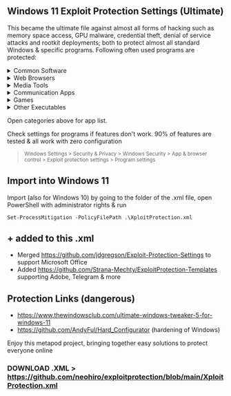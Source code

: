 ## Windows 11 Exploit Protection Settings (Ultimate)

This became the ultimate file against almost all forms of hacking such as memory space access, GPU malware, credential theft, denial of service attacks and rootkit deployments; both to protect almost all standard Windows & specific programs. Following often used programs are protected:


<details>
<summary>  Common Software </summary>
  
- Literally all (!) basic Windows programs running from start. Beyond recommendations
(took a few bluescreens >.<)
- Smartscreen
- OneDrive
- OneNote
- Open SSL
- Intel
- AMD
- NVIDIA
- Realtek Audio
- MS Access
- MS Excel
- MS PowerPoint
- MS Word & Wordpad
- Visio
</details>
<details>
<summary> Web Browsers </summary>
  
- Google Chrome (allowing extensions to run)
- Mozilla Firefox (fully functional with many protection settings)
- Internet Explorer (in case you misclick)
- Safari
- Thorium
- Edge
</details>
<details>
<summary> Media Tools </summary>
  
- Audacity
- butt audio streaming
- Virtual DJ
- Groove Music
- Winamp
- foobar2000
- iTunes
- Windows Media Player
- NDIRecord
- StreamDeck
- vMix64
- BlackMagic Video
- VLC Media Player
</details>
<details>
<summary> Communication Apps </summary>

- Skype
- Pidgin
- Telegram
- MS Outlook
- Thunderbird
- Windows Live Mail
- Google Talk
- Whatsapp
- Armcord (a Discord client)
- Discord
</details>
<details>

<summary> Games </summary>

- Steam
- GOG Galaxy (edit version number in .XML file accordingly)
- EasyAntiCheat
- Firestorm-Releasex64 viewer for Second Life (hardened: no browser or SL voice)
- Corrade (unsupported textbased viewer for Second Life)
</details>
<details>

<summary> Other Executables </summary>

- Photoshop
- Adobe
- KeePass
- SyncThing
- Everything
- Real Converter
- RealPlay
- Notepad++
- Obsidian
- Acrobat Reader PDF
- Sumatra PDF
- Foxit PDF Reader
- Java
- dnscrypt-proxy
- VPN Unlimited
- 7Z
- WinZip
- WinRAR
</details>

Open categories above for app list.

Check settings for programs if features don't work. 90% of features are tested & all work with zero configuration
> <sup> Windows Settings > Security & Privacy > Windows Security > App & browser control > Exploit protection settings > Program settings </sup>



## Import into Windows 11
Import (also for Windows 10) by going to the folder of the .xml file, open PowerShell with administrator rights & run

`Set-ProcessMitigation -PolicyFilePath .\XploitProtection.xml`



## + added to this .xml

- Merged https://github.com/jdgregson/Exploit-Protection-Settings to support Microsoft Office
- Added https://github.com/Strana-Mechty/ExploitProtection-Templates supporting Adobe, Telegram & more

## Protection Links (dangerous)

  - https://www.thewindowsclub.com/ultimate-windows-tweaker-5-for-windows-11
  - https://github.com/AndyFul/Hard_Configurator (hardening of Windows)

Enjoy this metapod project, bringing together easy solutions to protect everyone online
### DOWNLOAD .XML > https://github.com/neohiro/exploitprotection/blob/main/XploitProtection.xml
